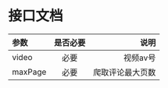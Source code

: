# 接口文档
| 参数      | 是否必要 |  说明  |
| :---        |    :----:   |----:   |
| video  | 必要    |  视频av号   |
| maxPage| 必要  |  爬取评论最大页数  |
